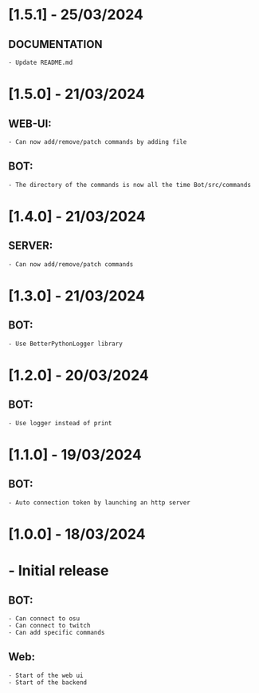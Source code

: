 # [1.5.1] - 25/03/2024
## DOCUMENTATION
    - Update README.md

# [1.5.0] - 21/03/2024
## WEB-UI:
    - Can now add/remove/patch commands by adding file
## BOT:
    - The directory of the commands is now all the time Bot/src/commands

# [1.4.0] - 21/03/2024
## SERVER:
    - Can now add/remove/patch commands

# [1.3.0] - 21/03/2024
## BOT:
    - Use BetterPythonLogger library

# [1.2.0] - 20/03/2024
## BOT:
    - Use logger instead of print

# [1.1.0] - 19/03/2024
## BOT:
    - Auto connection token by launching an http server

# [1.0.0] - 18/03/2024
# - Initial release
## BOT:
    - Can connect to osu
    - Can connect to twitch
    - Can add specific commands

## Web:
    - Start of the web ui
    - Start of the backend